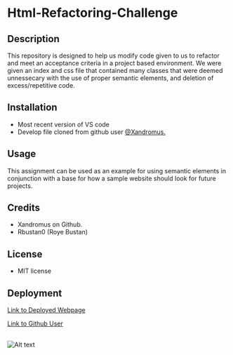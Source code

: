 # Html-Refactoring-Challenge

## Description
This repository is designed to help us modify code given to us to refactor and meet an acceptance criteria in a project based environment. We were given an index and css file that contained many classes that were deemed unnessecary with the use of proper semantic elements, and deletion of excess/repetitive code.

## Installation
* Most recent version of VS code
* Develop file cloned from github user [@Xandromus.](https://github.com/coding-boot-camp/urban-octo-telegram)



## Usage

This assignment can be used as an example for using semantic elements in conjunction with a base for how a sample website should look for future projects. 



## Credits

* Xandromus on Github.
* Rbustan0 (Roye Bustan)



## License

* MIT license



## Deployment

[Link to Deployed Webpage](https://rbustan0.github.io/html-refactoring-challenge/) <br />

[Link to Github User](https://github.com/Rbustan0) <br /><br />

![Alt text](../../../../../../Downloads/rbustan0.github.io_html-refactoring-challenge_.png)